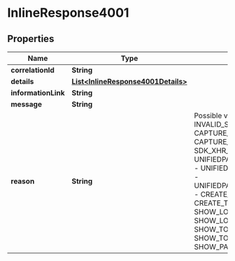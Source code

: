 
# InlineResponse4001

## Properties
Name | Type | Description | Notes
------------ | ------------- | ------------- | -------------
**correlationId** | **String** |  |  [optional]
**details** | [**List&lt;InlineResponse4001Details&gt;**](InlineResponse4001Details.md) |  |  [optional]
**informationLink** | **String** |  |  [optional]
**message** | **String** |  | 
**reason** | **String** | Possible values: - INVALID_APIKEY - INVALID_SHIPPING_INPUT_PARAMS - CAPTURE_CONTEXT_INVALID - CAPTURE_CONTEXT_EXPIRED - SDK_XHR_ERROR - UNIFIEDPAYMENTS_VALIDATION_PARAMS - UNIFIEDPAYMENTS_VALIDATION_FIELDS - UNIFIEDPAYMENT_PAYMENT_PARAMITERS - CREATE_TOKEN_TIMEOUT - CREATE_TOKEN_XHR_ERROR - SHOW_LOAD_CONTAINER_SELECTOR - SHOW_LOAD_INVALID_CONTAINER - SHOW_TOKEN_TIMEOUT - SHOW_TOKEN_XHR_ERROR - SHOW_PAYMENT_TIMEOUT | 



